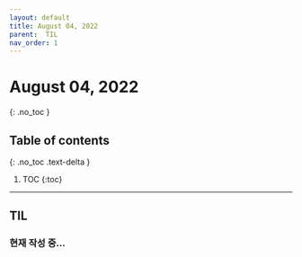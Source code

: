 ```yaml
---
layout: default
title: August 04, 2022
parent:  TIL
nav_order: 1
---
```


# August 04, 2022
{: .no_toc }

## Table of contents
{: .no_toc .text-delta }

1. TOC
{:toc}

---

## TIL

### 현재 작성 중...

